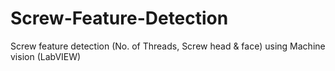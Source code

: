 # Screw-Feature-Detection
Screw feature detection (No. of Threads, Screw head &amp; face) using Machine vision (LabVIEW)
